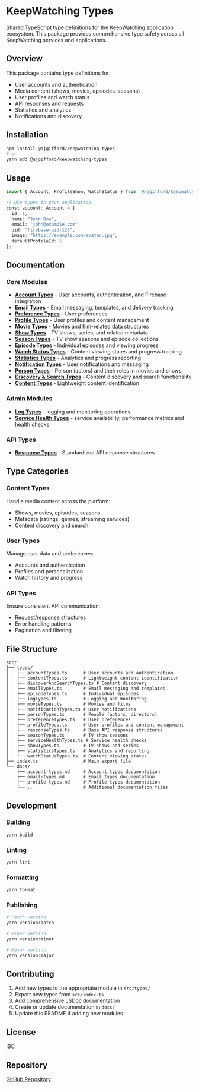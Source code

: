# KeepWatching Types

Shared TypeScript type definitions for the KeepWatching application ecosystem. This package provides comprehensive type safety across all KeepWatching services and applications.

## Overview

This package contains type definitions for:
- User accounts and authentication
- Media content (shows, movies, episodes, seasons)
- User profiles and watch status
- API responses and requests
- Statistics and analytics
- Notifications and discovery

## Installation

```bash
npm install @ajgifford/keepwatching-types
# or
yarn add @ajgifford/keepwatching-types
```

## Usage

```typescript
import { Account, ProfileShow, WatchStatus } from '@ajgifford/keepwatching-types';

// Use types in your application
const account: Account = {
  id: 1,
  name: "John Doe",
  email: "john@example.com",
  uid: "firebase-uid-123",
  image: "https://example.com/avatar.jpg",
  defaultProfileId: 5
};
```

## Documentation

### Core Modules

- **[Account Types](./docs/account-types.md)** - User accounts, authentication, and Firebase integration
- **[Email Types](./docs/email-types.md)** - Email messaging, templates, and delivery tracking
- **[Preference Types](./docs/preference-types.md)** - User preferences
- **[Profile Types](./docs/profile-types.md)** - User profiles and content management
- **[Movie Types](./docs/movie-types.md)** - Movies and film-related data structures
- **[Show Types](./docs/show-types.md)** - TV shows, series, and related metadata
- **[Season Types](./docs/season-types.md)** - TV show seasons and episode collections
- **[Episode Types](./docs/episode-types.md)** - Individual episodes and viewing progress
- **[Watch Status Types](./docs/watch-status-types.md)** - Content viewing states and progress tracking
- **[Statistics Types](./docs/statistics-types.md)** - Analytics and progress reporting
- **[Notification Types](./docs/notification-types.md)** - User notifications and messaging
- **[Person Types](./docs/person-types.md)** - Person (actors) and their roles in movies and shows
- **[Discovery & Search Types](./docs/discover-search-types.md)** - Content discovery and search functionality
- **[Content Types](./docs/content-types.md)** - Lightweight content identification

### Admin Modules

- **[Log Types](./docs/log-types.md)** - logging and monitoring operations
- **[Service Health Types](./docs/service-health-types.md)** - service availability, performance metrics and health checks


### API Types

- **[Response Types](./docs/response-types.md)** - Standardized API response structures

## Type Categories

### Content Types
Handle media content across the platform:
- Shows, movies, episodes, seasons
- Metadata (ratings, genres, streaming services)
- Content discovery and search

### User Types
Manage user data and preferences:
- Accounts and authentication
- Profiles and personalization
- Watch history and progress

### API Types
Ensure consistent API communication:
- Request/response structures
- Error handling patterns
- Pagination and filtering

## File Structure

```
src/
├── types/
│   ├── accountTypes.ts      # User accounts and authentication
│   ├── contentTypes.ts      # Lightweight content identification
│   ├── discoverAndSearchTypes.ts # Content discovery
│   ├── emailTypes.ts        # Email messaging and templates
│   ├── episodeTypes.ts      # Individual episodes
│   ├── logTypes.ts          # Logging and monitoring
│   ├── movieTypes.ts        # Movies and films
│   ├── notificationTypes.ts # User notifications
│   ├── personTypes.ts       # People (actors, directors)
│   ├── preferenceTypes.ts   # User preferences
│   ├── profileTypes.ts      # User profiles and content management
│   ├── responseTypes.ts     # Base API response structures
│   ├── seasonTypes.ts       # TV show seasons
│   ├── serviceHealthTypes.ts # Service health checks
│   ├── showTypes.ts         # TV shows and series
│   ├── statisticsTypes.ts   # Analytics and reporting
│   └── watchStatusTypes.ts  # Content viewing states
├── index.ts                 # Main export file
└── docs/
    ├── account-types.md     # Account types documentation
    ├── email-types.md       # Email types documentation
    ├── profile-types.md     # Profile types documentation
    └── ...                  # Additional documentation files
```

## Development

### Building

```bash
yarn build
```

### Linting

```bash
yarn lint
```

### Formatting

```bash
yarn format
```

### Publishing

```bash
# Patch version
yarn version:patch

# Minor version
yarn version:minor

# Major version
yarn version:major
```

## Contributing

1. Add new types to the appropriate module in `src/types/`
2. Export new types from `src/index.ts`
3. Add comprehensive JSDoc documentation
4. Create or update documentation in `docs/`
5. Update this README if adding new modules

## License

ISC

## Repository

[GitHub Repository](https://github.com/ajgifford/keepwatching-types)

